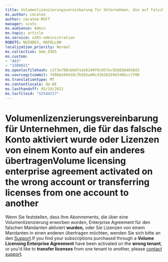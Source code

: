 ```yaml
---
title: Volumenlizenzierungsvereinbarung für Unternehmen, die auf falschem Konto aktiviert wurde
ms.author: cmcatee
author: cmcatee-MSFT
manager: scotv
ms.audience: Admin
ms.topic: article
ms.service: o365-administration
ROBOTS: NOINDEX, NOFOLLOW
localization_priority: Normal
ms.collection: Adm_O365
ms.custom:
- "463"
- "1500021"
ms.openlocfilehash: c1f3e780cbb6fa1e6240f0c057ec91b6b64658d2
ms.sourcegitcommit: f4866e94918c7b591ad0cd3b58169d340bcc7f00
ms.translationtype: MT
ms.contentlocale: de-DE
ms.lasthandoff: 05/19/2021
ms.locfileid: "52544217"
---
```

# <a name="volume-licensing-enterprise-agreement-activated-on-the-wrong-account-or-transferring-licenses-from-one-account-to-another"></a><span data-ttu-id="5c0bf-102">Volumenlizenzierungsvereinbarung für Unternehmen, die für das falsche Konto aktiviert wurde oder Lizenzen von einem Konto auf ein anderes übertragen</span><span class="sxs-lookup"><span data-stu-id="5c0bf-102">Volume licensing enterprise agreement activated on the wrong account or transferring licenses from one account to another</span></span>

<span data-ttu-id="5c0bf-103">Wenn Sie feststellen, dass  Ihre Abonnements, die über eine Volumenlizenzierung erworben wurden,  Enterprise Agreement für den falschen Mandanten aktiviert **wurden,** oder Sie Lizenzen von einem Mandanten in einen anderen übertragen möchten, wenden Sie sich bitte an den [Support](https://go.microsoft.com/fwlink/p/?linkid=518322).</span><span class="sxs-lookup"><span data-stu-id="5c0bf-103">If you find your subscriptions purchased through a **Volume Licensing Enterprise Agreement** have been activated on the **wrong tenant**, or you'd like to **transfer licenses** from one tenant to another, please [contact support](https://go.microsoft.com/fwlink/p/?linkid=518322).</span></span>